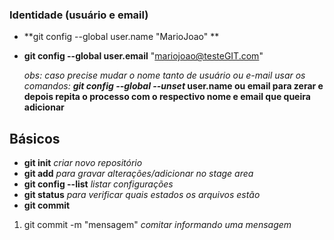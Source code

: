 ﻿### Identidade (usuário e email)

- **git config --global user.name "MarioJoao" **

- **git config --global user.email** "mariojoao@testeGIT.com" 

  _obs: caso precise mudar o nome tanto de usuário ou e-mail usar os comandos:_ **_git config --global --unset_ user.name ou email para zerar e depois repita o processo com o respectivo nome e email que queira adicionar** 

  

## Básicos

- **git init** _criar novo repositório_
- **git add** _para gravar alterações/adicionar no stage area_
- **git config --list** _listar configurações_ 
- **git status** _para verificar quais estados os arquivos estão_
- **git commit**

1. git commit -m "mensagem" _comitar informando uma mensagem_ 
